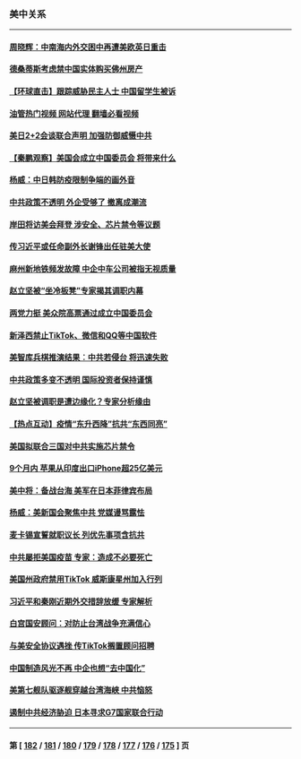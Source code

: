 ### 美中关系
---
#### [周晓辉：中南海内外交困中再遭美欧英日重击](../../pages/nf1412576/n13905566.md?01130045) 
#### [德桑蒂斯考虑禁中国实体购买佛州房产](../../pages/nf1412576/n13905311.md?01130045) 
#### [【环球直击】跟踪威胁民主人士 中国留学生被诉](../../pages/nf1412576/n13904949.md?01130045) 
#### [油管热门视频 网站代理 翻墙必看视频](http://138.2.39.72:81/youtube.html?epic-marker?01130045)
#### [美日2+2会谈联合声明 加强防御威慑中共](../../pages/nf1412576/n13905054.md?01130045) 
#### [【秦鹏观察】美国会成立中国委员会 将带来什么](../../pages/nf1412576/n13904962.md?01130045) 
#### [杨威：中日韩防疫限制争端的画外音](../../pages/nf1412576/n13905018.md?01130045) 
#### [中共政策不透明 外企受够了 撤离成潮流](../../pages/nf1412576/n13904279.md?01130045) 
#### [岸田将访美会拜登 涉安全、芯片禁令等议题](../../pages/nf1412576/n13904786.md?01130045) 
#### [传习近平或任命副外长谢锋出任驻美大使](../../pages/nf1412576/n13904776.md?01130045) 
#### [麻州新地铁频发故障 中企中车公司被指无视质量](../../pages/nf1412576/n13904102.md?01130045) 
#### [赵立坚被“坐冷板凳”专家揭其调职内幕](../../pages/nf1412576/n13900235.md?01130045) 
#### [两党力挺 美众院高票通过成立中国委员会](../../pages/nf1412576/n13904030.md?01130045) 
#### [新泽西禁止TikTok、微信和QQ等中国软件](../../pages/nf1412576/n13903982.md?01130045) 
#### [美智库兵棋推演结果︰中共若侵台 将迅速失败](../../pages/nf1412576/n13903720.md?01130045) 
#### [中共政策多变不透明 国际投资者保持谨慎](../../pages/nf1412576/n13903347.md?01130045) 
#### [赵立坚被调职是遭边缘化？专家分析缘由](../../pages/nf1412576/n13903383.md?01130045) 
#### [【热点互动】疫情“东升西降”抗共“东西同亮”](../../pages/nf1412576/n13903430.md?01130045) 
#### [美国拟联合三国对中共实施芯片禁令](../../pages/nf1412576/n13903308.md?01130045) 
#### [9个月内 苹果从印度出口iPhone超25亿美元](../../pages/nf1412576/n13903220.md?01130045) 
#### [美中将：备战台海 美军在日本菲律宾布局](../../pages/nf1412576/n13902697.md?01130045) 
#### [杨威：美新国会聚焦中共 党媒谩骂露怯](../../pages/nf1412576/n13902501.md?01130045) 
#### [麦卡锡宣誓就职议长 列优先事项含抗共](../../pages/nf1412576/n13901685.md?01130045) 
#### [中共屡拒美国疫苗 专家：造成不必要死亡](../../pages/nf1412576/n13901178.md?01130045) 
#### [美国州政府禁用TikTok 威斯康星州加入行列](../../pages/nf1412576/n13901143.md?01130045) 
#### [习近平和秦刚近期外交措辞放缓 专家解析](../../pages/nf1412576/n13901079.md?01130045) 
#### [白宫国安顾问：对防止台湾战争充满信心](../../pages/nf1412576/n13901059.md?01130045) 
#### [与美安全协议遇挫 传TikTok搁置顾问招聘](../../pages/nf1412576/n13900899.md?01130045) 
#### [中国制造风光不再 中企也想“去中国化”](../../pages/nf1412576/n13900680.md?01130045) 
#### [美第七舰队驱逐舰穿越台湾海峡 中共恼怒](../../pages/nf1412576/n13900401.md?01130045) 
#### [遏制中共经济胁迫 日本寻求G7国家联合行动](../../pages/nf1412576/n13900329.md?01130045) 

---
#### 第 [ [182](./182.md?01130045) / [181](./181.md?01130045) / [180](./180.md?01130045) / [179](./179.md?01130045) / [178](./178.md?01130045) / [177](./177.md?01130045) / [176](./176.md?01130045) / [175](./175.md?01130045) ] 页
